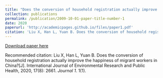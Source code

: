 ```yaml
---
title: "Does the conversion of household registration actually improve the happiness of migrant workers in China?"
collection: publications
permalink: /publication/2009-10-01-paper-title-number-1
date: 2020
paperurl: 'http://academicpages.github.io/files/paper1.pdf'
citation: 'Liu X, Han L, Yuan B. Does the conversion of household registration actually improve the happiness of migrant workers in China?[J]. International Journal of Environmental Research and Public Health, 2020, 17(8): 2661.'
---
```


[Download paper here](http://academicpages.github.io/files/paper1.pdf)

Recommended citation: Liu X, Han L, Yuan B. Does the conversion of household registration actually improve the happiness of migrant workers in China?[J]. International Journal of Environmental Research and Public Health, 2020, 17(8): 2661. <i>Journal 1</i>. 1(1).
